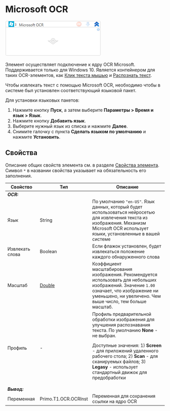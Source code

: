 # Microsoft OCR

![](<../../../../.gitbook/assets/microsoft_ocr_scope.png>)

Элемент осуществляет подключение к ядру OCR Microsoft. Поддерживается только для Windows 10. Является контейнером для таких OCR-элементов, как [Клик текста мышью](https://docs.primo-rpa.ru/primo-rpa/g_elements/el_extra/t1/els_ocr/el_ocr_textclick) и [Распознать текст](https://docs.primo-rpa.ru/primo-rpa/g_elements/el_extra/t1/els_ocr/el_ocr_recog).

Чтобы извлекать текст с помощью Microsoft OCR, необходимо чтобы в системе был установлен соответствующий языковой пакет.

Для установки языковых пакетов:
1. Нажмите кнопку **Пуск**, а затем выберите **Параметры > Время и язык > Язык**.
2. Нажмите кнопку  **Добавить язык**.
3. Выберите нужный язык из списка и нажмите **Далее**.
4. Снимите галочку с пункта **Сделать языком по умолчанию** и нажмите **Установить**.

## Свойства
Описание общих свойств элемента см. в разделе [Свойства элемента](https://docs.primo-rpa.ru/primo-rpa/primo-studio/process/elements#svoistva-elementa).\
Символ `*` в названии свойства указывает на обязательность его заполнения.

| Свойство             | Тип                   | Описание                                      |
| -------------------- | --------------------- | --------------------------------------------- |
| ***OCR:*** | |  |
| Язык | String | По умолчанию `"en-US"`. Язык данных, который будет использоваться нейросетью для извлечения текста из изображения. Механизм Microsoft OCR использует языки, установленные в вашей системе |
| Извлекать слова | Boolean | Если флажок установлен, будет извлекаться положение каждого обнаруженного слова |
| Масштаб | [Double](https://learn.microsoft.com/ru-Ru/dotnet/api/system.double?view=net-6.0) | Коэффициент масштабирования изображения. Рекомендуется использовать для небольших изображений. Значение `1.00` означает, что изображение ни уменьшено, ни увеличено. Чем выше число, тем больше масштаб.  |
| Профиль | - | Профиль предварительной обработки изображения для улучшения распознавания текста. По умолчанию **None** - не выбран. <p>Доступные значения: 1) **Screen** - для приложений удаленного рабочего стола; 2) **Scan** - для сканируемых файлов; 3) **Legasy** - использует стандартный движок для предобработки</p>  |
| ***Вывод:***  |  |  |
| Переменная | Primo.T1.OCR.OCRInst | Переменная для сохранения ссылки на ядро OCR |
